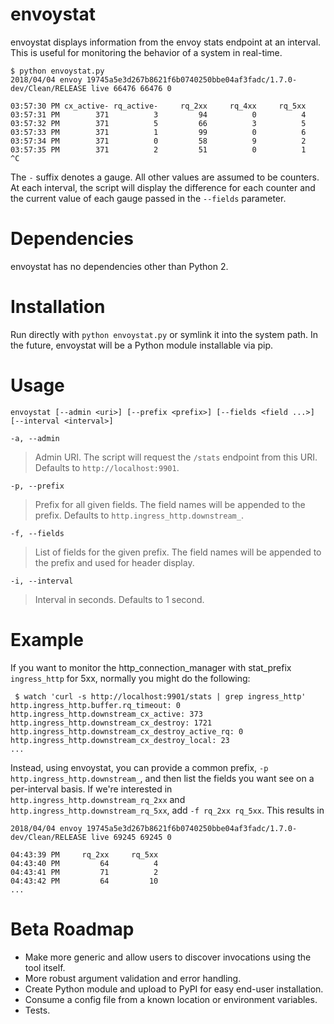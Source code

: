 # envoystat

envoystat displays information from the envoy stats endpoint at an interval. This is useful for
monitoring the behavior of a system in real-time.

```
$ python envoystat.py 
2018/04/04 envoy 19745a5e3d267b8621f6b0740250bbe04af3fadc/1.7.0-dev/Clean/RELEASE live 66476 66476 0

03:57:30 PM cx_active- rq_active-     rq_2xx     rq_4xx     rq_5xx
03:57:31 PM        371          3         94          0          4
03:57:32 PM        371          5         66          3          5
03:57:33 PM        371          1         99          0          6
03:57:34 PM        371          0         58          9          2
03:57:35 PM        371          2         51          0          1
^C
```

The `-` suffix denotes a gauge. All other values are assumed to be counters. At each interval, the
script will display the difference for each counter and the current value of each gauge passed in
the `--fields` parameter.

# Dependencies

envoystat has no dependencies other than Python 2.

# Installation

Run directly with `python envoystat.py` or symlink it into the system path. In the future, envoystat
will be a Python module installable via pip.
  
# Usage

`envoystat [--admin <uri>] [--prefix <prefix>] [--fields <field ...>] [--interval <interval>]`

`-a, --admin`
> Admin URI. The script will request the `/stats` endpoint from this URI. Defaults to `http://localhost:9901`.

`-p, --prefix`
> Prefix for all given fields. The field names will be appended to the prefix. Defaults to `http.ingress_http.downstream_`.

`-f, --fields`
> List of fields for the given prefix. The field names will be appended to the prefix and used for header display.

`-i, --interval`
> Interval in seconds. Defaults to 1 second.


# Example
If you want to monitor the http_connection_manager with stat_prefix `ingress_http` for 5xx,
normally you might do the following:

```
 $ watch 'curl -s http://localhost:9901/stats | grep ingress_http'
http.ingress_http.buffer.rq_timeout: 0
http.ingress_http.downstream_cx_active: 373
http.ingress_http.downstream_cx_destroy: 1721
http.ingress_http.downstream_cx_destroy_active_rq: 0
http.ingress_http.downstream_cx_destroy_local: 23
...
```

Instead, using envoystat, you can provide a common prefix, `-p http.ingress_http.downstream_`, and
then list the fields you want see on a per-interval basis. If we're interested in
`http.ingress_http.downstream_rq_2xx` and `http.ingress_http.downstream_rq_5xx`, add
`-f rq_2xx rq_5xx`. This results in

```dhochman@locations-staging-iad-0148bd29f566c3352:~$ python envoystat.py -p http.ingress_http.downstream_ -f rq_2xx rq_5xx
2018/04/04 envoy 19745a5e3d267b8621f6b0740250bbe04af3fadc/1.7.0-dev/Clean/RELEASE live 69245 69245 0

04:43:39 PM     rq_2xx     rq_5xx
04:43:40 PM         64          4
04:43:41 PM         71          2
04:43:42 PM         64         10
...
```

# Beta Roadmap

* Make more generic and allow users to discover invocations using the tool itself.
* More robust argument validation and error handling.
* Create Python module and upload to PyPI for easy end-user installation.
* Consume a config file from a known location or environment variables.
* Tests.

